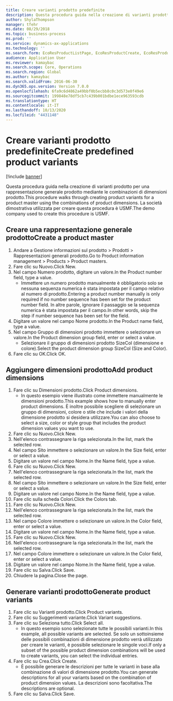 ```yaml
---
title: Creare varianti prodotto predefinite
description: Questa procedura guida nella creazione di varianti prodotto per una rappresentazione generale prodotto mediante le combinazioni di dimensioni prodotto.
author: ShylaThompson
manager: tfehr
ms.date: 08/29/2018
ms.topic: business-process
ms.prod: ''
ms.service: dynamics-ax-applications
ms.technology: ''
ms.search.form: EcoResProductListPage, EcoResProductCreate, EcoResProductDetails, EcoResProductMasterDimension, EcoResProductVariants, EcoResProductVariantSuggestions, EcoResProductVariantsPendingReleaseFormPart
audience: Application User
ms.reviewer: kamaybac
ms.search.scope: Core, Operations
ms.search.region: Global
ms.author: kamaybac
ms.search.validFrom: 2016-06-30
ms.dyn365.ops.version: Version 7.0.0
ms.openlocfilehash: 6fa9c6d4862a49bbf0b5ecbb8c0c3d573e0f49e6
ms.sourcegitcommit: 199848e78df5cb7c439b001bdbe1ece963593cdb
ms.translationtype: HT
ms.contentlocale: it-IT
ms.lasthandoff: 10/13/2020
ms.locfileid: "4431148"
---
```

# <a name="create-predefined-product-variants"></a><span data-ttu-id="bc4ca-103">Creare varianti prodotto predefinite</span><span class="sxs-lookup"><span data-stu-id="bc4ca-103">Create predefined product variants</span></span>

[!include [banner](../../includes/banner.md)]

<span data-ttu-id="bc4ca-104">Questa procedura guida nella creazione di varianti prodotto per una rappresentazione generale prodotto mediante le combinazioni di dimensioni prodotto.</span><span class="sxs-lookup"><span data-stu-id="bc4ca-104">This procedure walks through creating product variants for a product master using the combinations of product dimensions.</span></span> <span data-ttu-id="bc4ca-105">La società dimostrativa utilizzata per creare questa procedura è USMF.</span><span class="sxs-lookup"><span data-stu-id="bc4ca-105">The demo company used to create this procedure is USMF.</span></span>


## <a name="create-a-product-master"></a><span data-ttu-id="bc4ca-106">Creare una rappresentazione generale prodotto</span><span class="sxs-lookup"><span data-stu-id="bc4ca-106">Create a product master</span></span>
1. <span data-ttu-id="bc4ca-107">Andare a Gestione informazioni sul prodotto > Prodotti > Rappresentazioni generali prodotto.</span><span class="sxs-lookup"><span data-stu-id="bc4ca-107">Go to Product information management > Products > Product masters.</span></span>
2. <span data-ttu-id="bc4ca-108">Fare clic su Nuovo.</span><span class="sxs-lookup"><span data-stu-id="bc4ca-108">Click New.</span></span>
3. <span data-ttu-id="bc4ca-109">Nel campo Numero prodotto, digitare un valore.</span><span class="sxs-lookup"><span data-stu-id="bc4ca-109">In the Product number field, type a value.</span></span>
    * <span data-ttu-id="bc4ca-110">Immettere un numero prodotto manualmente è obbligatorio solo se nessuna sequenza numerica è stata impostata per il campo relativo al numero di prodotto.</span><span class="sxs-lookup"><span data-stu-id="bc4ca-110">Entering a product number manually is only required if no number sequence has been set for the product number field.</span></span> <span data-ttu-id="bc4ca-111">In altre parole, ignorare il passaggio se la sequenza numerica è stata impostata per il campo.</span><span class="sxs-lookup"><span data-stu-id="bc4ca-111">In other words, skip the step if number sequence has been set for the field.</span></span>  
4. <span data-ttu-id="bc4ca-112">Digitare un valore nel campo Nome prodotto.</span><span class="sxs-lookup"><span data-stu-id="bc4ca-112">In the Product name field, type a value.</span></span>
5. <span data-ttu-id="bc4ca-113">Nel campo Gruppo di dimensioni prodotto immettere o selezionare un valore.</span><span class="sxs-lookup"><span data-stu-id="bc4ca-113">In the Product dimension group field, enter or select a value.</span></span>
    * <span data-ttu-id="bc4ca-114">Selezionare il gruppo di dimensioni prodotto SizeCol (dimensione e colore).</span><span class="sxs-lookup"><span data-stu-id="bc4ca-114">Select the product dimension group SizeCol (Size and Color).</span></span>  
6. <span data-ttu-id="bc4ca-115">Fare clic su OK.</span><span class="sxs-lookup"><span data-stu-id="bc4ca-115">Click OK.</span></span>

## <a name="add-product-dimensions"></a><span data-ttu-id="bc4ca-116">Aggiungere dimensioni prodotto</span><span class="sxs-lookup"><span data-stu-id="bc4ca-116">Add product dimensions</span></span>
1. <span data-ttu-id="bc4ca-117">Fare clic su Dimensioni prodotto.</span><span class="sxs-lookup"><span data-stu-id="bc4ca-117">Click Product dimensions.</span></span>
    * <span data-ttu-id="bc4ca-118">In questo esempio viene illustrato come immettere manualmente le dimensioni prodotto.</span><span class="sxs-lookup"><span data-stu-id="bc4ca-118">This example shows how to manually enter product dimensions.</span></span> <span data-ttu-id="bc4ca-119">È inoltre possibile scegliere di selezionare un gruppo di dimensioni, colore o stile che include i valori della dimensione prodotto si desidera utilizzare.</span><span class="sxs-lookup"><span data-stu-id="bc4ca-119">You can also choose to select a size, color or style group that includes the product dimension values you want to use.</span></span>  
2. <span data-ttu-id="bc4ca-120">Fare clic su Nuovo.</span><span class="sxs-lookup"><span data-stu-id="bc4ca-120">Click New.</span></span>
3. <span data-ttu-id="bc4ca-121">Nell'elenco contrassegnare la riga selezionata.</span><span class="sxs-lookup"><span data-stu-id="bc4ca-121">In the list, mark the selected row.</span></span>
4. <span data-ttu-id="bc4ca-122">Nel campo Sito immettere o selezionare un valore.</span><span class="sxs-lookup"><span data-stu-id="bc4ca-122">In the Size field, enter or select a value.</span></span>
5. <span data-ttu-id="bc4ca-123">Digitare un valore nel campo Nome.</span><span class="sxs-lookup"><span data-stu-id="bc4ca-123">In the Name field, type a value.</span></span>
6. <span data-ttu-id="bc4ca-124">Fare clic su Nuovo.</span><span class="sxs-lookup"><span data-stu-id="bc4ca-124">Click New.</span></span>
7. <span data-ttu-id="bc4ca-125">Nell'elenco contrassegnare la riga selezionata.</span><span class="sxs-lookup"><span data-stu-id="bc4ca-125">In the list, mark the selected row.</span></span>
8. <span data-ttu-id="bc4ca-126">Nel campo Sito immettere o selezionare un valore.</span><span class="sxs-lookup"><span data-stu-id="bc4ca-126">In the Size field, enter or select a value.</span></span>
9. <span data-ttu-id="bc4ca-127">Digitare un valore nel campo Nome.</span><span class="sxs-lookup"><span data-stu-id="bc4ca-127">In the Name field, type a value.</span></span>
10. <span data-ttu-id="bc4ca-128">Fare clic sulla scheda Colori.</span><span class="sxs-lookup"><span data-stu-id="bc4ca-128">Click the Colors tab.</span></span>
11. <span data-ttu-id="bc4ca-129">Fare clic su Nuovo.</span><span class="sxs-lookup"><span data-stu-id="bc4ca-129">Click New.</span></span>
12. <span data-ttu-id="bc4ca-130">Nell'elenco contrassegnare la riga selezionata.</span><span class="sxs-lookup"><span data-stu-id="bc4ca-130">In the list, mark the selected row.</span></span>
13. <span data-ttu-id="bc4ca-131">Nel campo Colore immettere o selezionare un valore.</span><span class="sxs-lookup"><span data-stu-id="bc4ca-131">In the Color field, enter or select a value.</span></span>
14. <span data-ttu-id="bc4ca-132">Digitare un valore nel campo Nome.</span><span class="sxs-lookup"><span data-stu-id="bc4ca-132">In the Name field, type a value.</span></span>
15. <span data-ttu-id="bc4ca-133">Fare clic su Nuovo.</span><span class="sxs-lookup"><span data-stu-id="bc4ca-133">Click New.</span></span>
16. <span data-ttu-id="bc4ca-134">Nell'elenco contrassegnare la riga selezionata.</span><span class="sxs-lookup"><span data-stu-id="bc4ca-134">In the list, mark the selected row.</span></span>
17. <span data-ttu-id="bc4ca-135">Nel campo Colore immettere o selezionare un valore.</span><span class="sxs-lookup"><span data-stu-id="bc4ca-135">In the Color field, enter or select a value.</span></span>
18. <span data-ttu-id="bc4ca-136">Digitare un valore nel campo Nome.</span><span class="sxs-lookup"><span data-stu-id="bc4ca-136">In the Name field, type a value.</span></span>
19. <span data-ttu-id="bc4ca-137">Fare clic su Salva.</span><span class="sxs-lookup"><span data-stu-id="bc4ca-137">Click Save.</span></span>
20. <span data-ttu-id="bc4ca-138">Chiudere la pagina.</span><span class="sxs-lookup"><span data-stu-id="bc4ca-138">Close the page.</span></span>

## <a name="generate-product-variants"></a><span data-ttu-id="bc4ca-139">Generare varianti prodotto</span><span class="sxs-lookup"><span data-stu-id="bc4ca-139">Generate product variants</span></span>
1. <span data-ttu-id="bc4ca-140">Fare clic su Varianti prodotto.</span><span class="sxs-lookup"><span data-stu-id="bc4ca-140">Click Product variants.</span></span>
2. <span data-ttu-id="bc4ca-141">Fare clic su Suggerimenti variante.</span><span class="sxs-lookup"><span data-stu-id="bc4ca-141">Click Variant suggestions.</span></span>
3. <span data-ttu-id="bc4ca-142">Fare clic su Seleziona tutto.</span><span class="sxs-lookup"><span data-stu-id="bc4ca-142">Click Select all.</span></span>
    * <span data-ttu-id="bc4ca-143">In questo esempio sono selezionate tutte le possibili varianti.</span><span class="sxs-lookup"><span data-stu-id="bc4ca-143">In this example, all possible variants are selected.</span></span> <span data-ttu-id="bc4ca-144">Se solo un sottoinsieme delle possibili combinazioni di dimensione prodotto verrà utilizzato per creare le varianti, è possibile selezionare le singole voci.</span><span class="sxs-lookup"><span data-stu-id="bc4ca-144">If only a subset of the possible product dimension combinations will be used to create variants, you can select the individual entries.</span></span>  
4. <span data-ttu-id="bc4ca-145">Fare clic su Crea.</span><span class="sxs-lookup"><span data-stu-id="bc4ca-145">Click Create.</span></span>
    * <span data-ttu-id="bc4ca-146">È possibile generare le descrizioni per tutte le varianti in base alla combinazione di valori di dimensione prodotto.</span><span class="sxs-lookup"><span data-stu-id="bc4ca-146">You can generate descriptions for all your variants based on the combination of product dimension values.</span></span> <span data-ttu-id="bc4ca-147">La descrizioni sono facoltativa.</span><span class="sxs-lookup"><span data-stu-id="bc4ca-147">The descriptions are optional.</span></span>  
5. <span data-ttu-id="bc4ca-148">Fare clic su Salva.</span><span class="sxs-lookup"><span data-stu-id="bc4ca-148">Click Save.</span></span>

